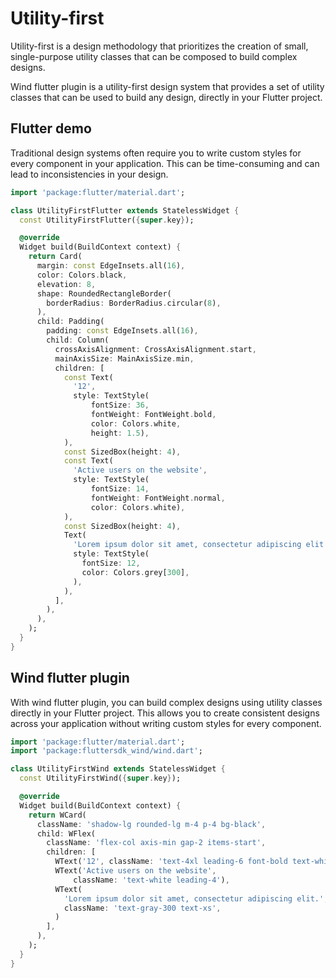 # Utility-first

Utility-first is a design methodology that prioritizes the creation of small, single-purpose utility classes that can be composed to build complex designs.

Wind flutter plugin is a utility-first design system that provides a set of utility classes that can be used to build any design, directly in your Flutter project.

## Flutter demo

Traditional design systems often require you to write custom styles for every component in your application. This can be time-consuming and can lead to inconsistencies in your design.

<x-preview path="core/utility_first_flutter"></x-preview>

```dart
import 'package:flutter/material.dart';

class UtilityFirstFlutter extends StatelessWidget {
  const UtilityFirstFlutter({super.key});

  @override
  Widget build(BuildContext context) {
    return Card(
      margin: const EdgeInsets.all(16),
      color: Colors.black,
      elevation: 8,
      shape: RoundedRectangleBorder(
        borderRadius: BorderRadius.circular(8),
      ),
      child: Padding(
        padding: const EdgeInsets.all(16),
        child: Column(
          crossAxisAlignment: CrossAxisAlignment.start,
          mainAxisSize: MainAxisSize.min,
          children: [
            const Text(
              '12',
              style: TextStyle(
                  fontSize: 36,
                  fontWeight: FontWeight.bold,
                  color: Colors.white,
                  height: 1.5),
            ),
            const SizedBox(height: 4),
            const Text(
              'Active users on the website',
              style: TextStyle(
                  fontSize: 14,
                  fontWeight: FontWeight.normal,
                  color: Colors.white),
            ),
            const SizedBox(height: 4),
            Text(
              'Lorem ipsum dolor sit amet, consectetur adipiscing elit.',
              style: TextStyle(
                fontSize: 12,
                color: Colors.grey[300],
              ),
            ),
          ],
        ),
      ),
    );
  }
}
```

## Wind flutter plugin

With wind flutter plugin, you can build complex designs using utility classes directly in your Flutter project. This allows you to create consistent designs across your application without writing custom styles for every component.

<x-preview path="core/utility_first_wind"></x-preview>

```dart
import 'package:flutter/material.dart';
import 'package:fluttersdk_wind/wind.dart';

class UtilityFirstWind extends StatelessWidget {
  const UtilityFirstWind({super.key});

  @override
  Widget build(BuildContext context) {
    return WCard(
      className: 'shadow-lg rounded-lg m-4 p-4 bg-black',
      child: WFlex(
        className: 'flex-col axis-min gap-2 items-start',
        children: [
          WText('12', className: 'text-4xl leading-6 font-bold text-white'),
          WText('Active users on the website',
              className: 'text-white leading-4'),
          WText(
            'Lorem ipsum dolor sit amet, consectetur adipiscing elit.',
            className: 'text-gray-300 text-xs',
          )
        ],
      ),
    );
  }
}

```

